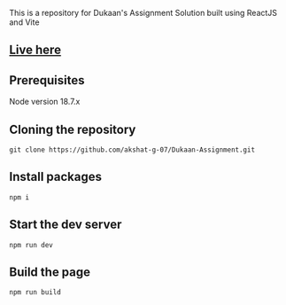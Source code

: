 This is a repository for Dukaan's Assignment Solution built using ReactJS and Vite

## [Live here](https://dukaan-payouts-dashboard.netlify.app/)

## Prerequisites

Node version 18.7.x

## Cloning the repository

```shell
git clone https://github.com/akshat-g-07/Dukaan-Assignment.git
```

## Install packages

```shell
npm i
```

## Start the dev server

```shell
npm run dev
```

## Build the page

```shell
npm run build
```
